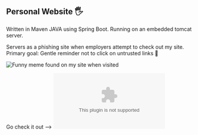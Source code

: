 ## Personal Website :raised_hand_with_fingers_splayed:

Written in Maven JAVA using Spring Boot. Running on an embedded tomcat server. 

Servers as a phishing site when employers attempt to check out my site. Primary goal: Gentle reminder not to click on untrusted links :bone:

![Funny meme found on my site when visited](https://www.memecreator.org/static/images/memes/3871073.jpg)


Go check it out --> ![My Website](springabdelati.com)

